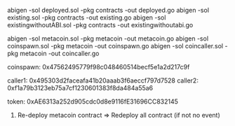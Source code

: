 abigen -sol deployed.sol -pkg contracts -out deployed.go
abigen -sol existing.sol -pkg contracts -out existing.go
abigen -sol existingwithoutABI.sol -pkg contracts -out existingwithoutabi.go


abigen -sol metacoin.sol -pkg metacoin -out metacoin.go
abigen -sol coinspawn.sol -pkg metacoin -out coinspawn.go
abigen -sol coincaller.sol -pkg metacoin -out coincaller.go

coinspawn: 0x47562495779f98c048460514becf5e1a2d217c9f

caller1: 0x495303d2faceafa41b20aaab3f6aeccf797d7528
caller2: 0xf1a79b3123eb75a7cf1230601383f8da484a55a6


token: 0xAE6313a252d905cdc0d8e9116fE31696CC832145

1. Re-deploy metacoin contract => Redeploy all contract (if not no event)
